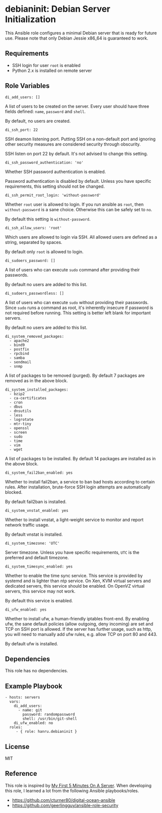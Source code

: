 debianinit: Debian Server Initialization
========================================

This Ansible role configures a minimal Debian server that is ready for future use. Please note that only Debian Jessie x86_64 is guaranteed to work.

Requirements
------------

* SSH login for user `root` is enabled
* Python 2.x is installed on remote server

Role Variables
--------------

    di_add_users: []

A list of users to be created on the server. Every user should have three fields defined: `name`, `password` and `shell`.

By default, no users are created.

    di_ssh_port: 22

SSH deamon listening port. Putting SSH on a non-default port and ignoring other security measures are considered security through obscurity.

SSH listen on port 22 by default. It's not advised to change this setting.

    di_ssh_password_authentication: 'no'

Whether SSH password authentication is enabled.

Password authentication is disabled by default. Unless you have specific requirements, this setting should not be changed.

    di_ssh_permit_root_login: 'without-password'

Whether `root` user is allowed to login. If you run ansible as `root`, then `without-password` is a sane choice. Otherwise this can be safely set to `no`.

By default this setting is `without-password`.

    di_ssh_allow_users: 'root'

Which users are allowed to login via SSH. All allowed users are defined as a string, separated by spaces.

By default only `root` is allowed to login.

    di_sudoers_password: []

A list of users who can execute `sudo` command after providing their passwords.

By default no users are added to this list.

    di_sudoers_passwordless: []

A list of users who can execute `sudo` without providing their passwords. Since `sudo` runs a command as root, it's inherently insecure if password is not required before running. This setting is better left blank for important servers.

By default no users are added to this list.

    di_system_removed_packages:
      - apache2
      - bind9
      - postfix
      - rpcbind
      - samba
      - sendmail
      - snmp

A list of packages to be removed (purged). By default 7 packages are removed as in the above block.

    di_system_installed_packages:
      - bzip2
      - ca-certificates
      - cron
      - dbus
      - dnsutils
      - less
      - logrotate
      - mtr-tiny
      - openssl
      - screen
      - sudo
      - time
      - vim
      - wget

A list of packages to be installed. By default 14 packages are installed as in the above block.

    di_system_fail2ban_enabled: yes

Whether to install fail2ban, a service to ban bad hosts according to certain rules. After installation, brute-force SSH login attempts are automatically blocked.

By default fail2ban is installed.

    di_system_vnstat_enabled: yes

Whether to install vnstat, a light-weight service to monitor and report network traffic usage.

By default vnstat is installed.

    di_system_timezone: 'UTC'

Server timezone. Unless you have specific requirements, `UTC` is the preferred and default timezone.

    di_system_timesync_enabled: yes

Whether to enable the time sync service. This service is provided by systemd and is lighter than ntp service. On Xen, KVM virtual servers and dedicated servers, this service should be enabled. On OpenVZ virtual servers, this service may not work.

By default this service is enabled.

    di_ufw_enabled: yes

Whether to install ufw, a human-friendly iptables front-end. By enabling ufw, the sane default policies (allow outgoing, deny incoming) are set and TCP on SSH port is allowed. If the server has further usage, such as http, you will need to manually add ufw rules, e.g. allow TCP on port 80 and 443.

By default ufw is installed.

Dependencies
------------

This role has no dependencies.

Example Playbook
----------------

    - hosts: servers
      vars:
        di_add_users:
          - name: git
            password: randompassword
            shell: /usr/bin/git-shell
        di_ufw_enabled: no
      roles:
         - { role: hanru.debianinit }

License
-------

MIT

Reference
---------

This role is inspired by [My First 5 Minutes On A Server](https://plusbryan.com/my-first-5-minutes-on-a-server-or-essential-security-for-linux-servers). When developing this role, I learned a lot from the following Ansible playbooks/roles.

* https://github.com/cturner80/digital-ocean-ansible 
* https://github.com/geerlingguy/ansible-role-security